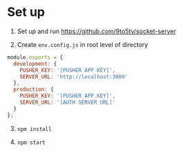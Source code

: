 # Set up

1. Set up and run https://github.com/9to5tv/socket-server

2. Create `env.config.js` in root level of directory

```js
module.exports = {
  development: {
    PUSHER_KEY: '[PUSHER APP KEY]',
    SERVER_URL: 'http://localhost:3000'
  },
  production: {
    PUSHER_KEY: '[PUSHER APP KEY]',
    SERVER_URL: '[AUTH SERVER URL]'
  }
};
```

3. `npm install`

4. `npm start`